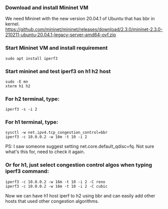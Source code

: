 ### Download and install Mininet VM
We need Mininet with the new version 20.04.1 of Ubuntu that has bbr in kernel.
https://github.com/mininet/mininet/releases/download/2.3.0/mininet-2.3.0-210211-ubuntu-20.04.1-legacy-server-amd64-ovf.zip

### Start Mininet VM and install requirement
```sudo apt install iperf3```

### Start mininet and test iperf3 on h1 h2 host
```
sudo -E mn
xterm h1 h2
```

### For h2 terminal, type:
```
iperf3 -s -i 2
```

### For h1 terminal, type:
```
sysctl -w net.ipv4.tcp_congestion_control=bbr
iperf3 -c 10.0.0.2 -w 16m -t 10 -i 2
```
PS: I saw someone suggest setting net.core.default_qdisc=fq. Not sure what's this for, need to check it again.

### Or for h1, just select congestion control algos when typing iperf3 command:
```iperf3 -c 10.0.0.2 -w 16m -t 10 -i 2 -C bbr
iperf3 -c 10.0.0.2 -w 16m -t 10 -i 2 -C reno
iperf3 -c 10.0.0.2 -w 16m -t 10 -i 2 -C cubic
```

Now we can have h1 host iperf to h2 using bbr and can easily add other hosts that used other congestion algorithms.
